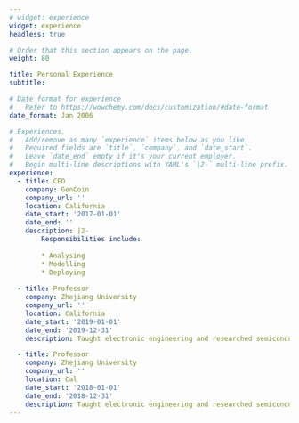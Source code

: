 ```yaml
---
# widget: experience
widget: experience
headless: true

# Order that this section appears on the page.
weight: 80

title: Personal Experience
subtitle:

# Date format for experience
#   Refer to https://wowchemy.com/docs/customization/#date-format
date_format: Jan 2006

# Experiences.
#   Add/remove as many `experience` items below as you like.
#   Required fields are `title`, `company`, and `date_start`.
#   Leave `date_end` empty if it's your current employer.
#   Begin multi-line descriptions with YAML's `|2-` multi-line prefix.
experience:
  - title: CEO
    company: GenCoin
    company_url: ''
    location: California
    date_start: '2017-01-01'
    date_end: ''
    description: |2-
        Responsibilities include:
        
        * Analysing
        * Modelling
        * Deploying
        
  - title: Professor
    company: Zhejiang University
    company_url: ''
    location: California
    date_start: '2019-01-01'
    date_end: '2019-12-31'
    description: Taught electronic engineering and researched semiconductor physics.

  - title: Professor
    company: Zhejiang University
    company_url: ''
    location: Cal
    date_start: '2018-01-01'
    date_end: '2018-12-31'
    description: Taught electronic engineering and researched semiconductor physics.
---
```

